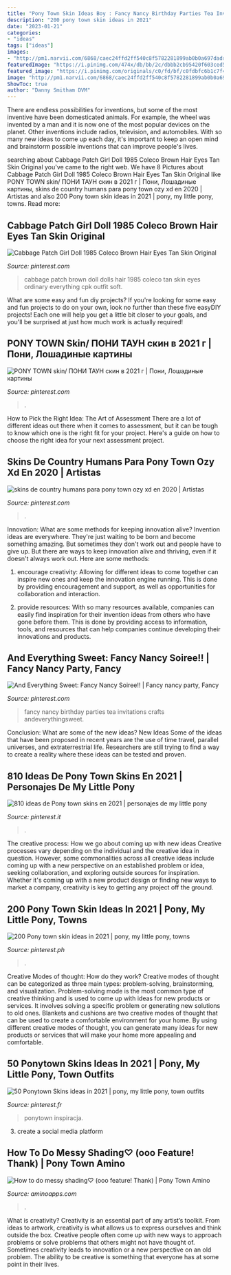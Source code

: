 ```yaml
---
title: "Pony Town Skin Ideas Boy : Fancy Nancy Birthday Parties Tea Invitations Crafts Andeverythingsweet"
description: "200 pony town skin ideas in 2021"
date: "2023-01-21"
categories:
- "ideas"
tags: ["ideas"]
images:
- "http://pm1.narvii.com/6868/caec24ffd2ff540c8f5782281899ab0b0a697dadr1-1280-800v2_uhq.jpg"
featuredImage: "https://i.pinimg.com/474x/db/bb/2c/dbbb2cb95420f603ced5735c620a7345.jpg"
featured_image: "https://i.pinimg.com/originals/c0/fd/bf/c0fdbfc6b1c7f4f8006078e1b1a3bb51.jpg"
image: "http://pm1.narvii.com/6868/caec24ffd2ff540c8f5782281899ab0b0a697dadr1-1280-800v2_uhq.jpg"
ShowToc: true
author: "Danny Smitham DVM"
---
```



There are endless possibilities for inventions, but some of the most inventive have been domesticated animals. For example, the wheel was invented by a man and it is now one of the most popular devices on the planet. Other inventions include radios, television, and automobiles. With so many new ideas to come up each day, it's important to keep an open mind and brainstorm possible inventions that can improve people's lives.

	

		
searching about Cabbage Patch Girl Doll 1985 Coleco Brown Hair Eyes Tan Skin Original you've came to the right web. We have 8 Pictures about Cabbage Patch Girl Doll 1985 Coleco Brown Hair Eyes Tan Skin Original like PONY TOWN skin/ ПОНИ ТАУН скин в 2021 г | Пони, Лошадиные картины, skins de country humans para pony town ozy xd en 2020 | Artistas and also 200 Pony town skin ideas in 2021 | pony, my little pony, towns. Read more:
		
    
## Cabbage Patch Girl Doll 1985 Coleco Brown Hair Eyes Tan Skin Original

<img loading=lazy src="https://i.pinimg.com/originals/26/ac/9c/26ac9cfe9707ac081c873dc1a26ab05e.jpg" onerror="this.onerror=null;this.src='https://tse4.mm.bing.net/th?id=OIP.3uubgLqMJj3IHKzmZWl2mgHaJ4&amp;pid=15.1';" alt="Cabbage Patch Girl Doll 1985 Coleco Brown Hair Eyes Tan Skin Original">

_Source: pinterest.com_

>cabbage patch brown doll dolls hair 1985 coleco tan skin eyes ordinary everything cpk outfit soft. 

	

What are some easy and fun diy projects?
If you're looking for some easy and fun projects to do on your own, look no further than these five easyDIY projects! Each one will help you get a little bit closer to your goals, and you'll be surprised at just how much work is actually required!

    
## PONY TOWN Skin/ ПОНИ ТАУН скин в 2021 г | Пони, Лошадиные картины

<img loading=lazy src="https://i.pinimg.com/736x/7e/ca/d6/7ecad639d28dbadcd8670f7663e84a15.jpg" onerror="this.onerror=null;this.src='https://tse1.mm.bing.net/th?id=OIP.DngvhVyM3LxzKTq0iLVZ4AHaIU&amp;pid=15.1';" alt="PONY TOWN skin/ ПОНИ ТАУН скин в 2021 г | Пони, Лошадиные картины">

_Source: pinterest.com_

>. 

	

How to Pick the Right Idea: The Art of Assessment
There are a lot of different ideas out there when it comes to assessment, but it can be tough to know which one is the right fit for your project. Here's a guide on how to choose the right idea for your next assessment project.

    
## Skins De Country Humans Para Pony Town Ozy Xd En 2020 | Artistas

<img loading=lazy src="https://i.pinimg.com/736x/ba/18/a4/ba18a44493fe510a4e9cdfd96ddbfa7a.jpg" onerror="this.onerror=null;this.src='https://tse4.mm.bing.net/th?id=OIP.0JeyhpInTiZJvI1EtjkxLQHaLt&amp;pid=15.1';" alt="skins de country humans para pony town ozy xd en 2020 | Artistas">

_Source: pinterest.com_

>. 

	

Innovation: What are some methods for keeping innovation alive?
Invention ideas are everywhere. They're just waiting to be born and become something amazing. But sometimes they don't work out and people have to give up. But there are ways to keep innovation alive and thriving, even if it doesn't always work out. Here are some methods:
1. encourage creativity: Allowing for different ideas to come together can inspire new ones and keep the innovation engine running. This is done by providing encouragement and support, as well as opportunities for collaboration and interaction.

2. provide resources: With so many resources available, companies can easily find inspiration for their invention ideas from others who have gone before them. This is done by providing access to information, tools, and resources that can help companies continue developing their innovations and products.


    
## And Everything Sweet: Fancy Nancy Soiree!! | Fancy Nancy Party, Fancy

<img loading=lazy src="https://i.pinimg.com/originals/c0/fd/bf/c0fdbfc6b1c7f4f8006078e1b1a3bb51.jpg" onerror="this.onerror=null;this.src='https://tse1.mm.bing.net/th?id=OIP.xnJlP_reInVGaKfZFfq3_AHaLG&amp;pid=15.1';" alt="And Everything Sweet: Fancy Nancy Soiree!! | Fancy nancy party, Fancy">

_Source: pinterest.com_

>fancy nancy birthday parties tea invitations crafts andeverythingsweet. 

	

Conclusion: What are some of the new ideas?
New Ideas
Some of the ideas that have been proposed in recent years are the use of time travel, parallel universes, and extraterrestrial life. Researchers are still trying to find a way to create a reality where these ideas can be tested and proven.

    
## 810 Ideas De Pony Town Skins En 2021 | Personajes De My Little Pony

<img loading=lazy src="https://i.pinimg.com/474x/89/06/7d/89067d3d1ed5891d10d58c5caca7d1ce.jpg" onerror="this.onerror=null;this.src='https://tse1.mm.bing.net/th?id=OIP.6eqohuekxYVZal1A5PeZTQAAAA&amp;pid=15.1';" alt="810 ideas de Pony town skins en 2021 | personajes de my little pony">

_Source: pinterest.it_

>. 

	

The creative process: How we go about coming up with new ideas
Creative processes vary depending on the individual and the creative idea in question. However, some commonalities across all creative ideas include coming up with a new perspective on an established problem or idea, seeking collaboration, and exploring outside sources for inspiration. Whether it's coming up with a new product design or finding new ways to market a company, creativity is key to getting any project off the ground.

    
## 200 Pony Town Skin Ideas In 2021 | Pony, My Little Pony, Towns

<img loading=lazy src="https://i.pinimg.com/474x/db/bb/2c/dbbb2cb95420f603ced5735c620a7345.jpg" onerror="this.onerror=null;this.src='https://tse4.mm.bing.net/th?id=OIP.Ct-6oAPLlIdEfqacXqTqYgAAAA&amp;pid=15.1';" alt="200 Pony town skin ideas in 2021 | pony, my little pony, towns">

_Source: pinterest.ph_

>. 

	

Creative Modes of thought: How do they work?
Creative modes of thought can be categorized as three main types: problem-solving, brainstorming, and visualization. Problem-solving mode is the most common type of creative thinking and is used to come up with ideas for new products or services. It involves solving a specific problem or generating new solutions to old ones.
Blankets and cushions are two creative modes of thought that can be used to create a comfortable environment for your home. By using different creative modes of thought, you can generate many ideas for new products or services that will make your home more appealing and comfortable.

    
## 50 Ponytown Skins Ideas In 2021 | Pony, My Little Pony, Town Outfits

<img loading=lazy src="https://i.pinimg.com/236x/61/b6/91/61b691d8d9fcce0b02cc2221e66697d3.jpg" onerror="this.onerror=null;this.src='https://tse1.mm.bing.net/th?id=OIP.spMiTOhs5L1-7W-7q5aDvAAAAA&amp;pid=15.1';" alt="50 Ponytown Skins ideas in 2021 | pony, my little pony, town outfits">

_Source: pinterest.fr_

>ponytown inspiracja. 

	

3. create a social media platform

    
## How To Do Messy Shading♡ (ooo Feature! Thank) | Pony Town Amino

<img loading=lazy src="http://pm1.narvii.com/6868/caec24ffd2ff540c8f5782281899ab0b0a697dadr1-1280-800v2_uhq.jpg" onerror="this.onerror=null;this.src='https://tse2.mm.bing.net/th?id=OIP.fC1afLcbpKm9nG8FYVJsuQHaEo&amp;pid=15.1';" alt="How to do messy shading♡ (ooo feature! Thank) | Pony Town Amino">

_Source: aminoapps.com_

>. 

	

What is creativity?
Creativity is an essential part of any artist’s toolkit. From ideas to artwork, creativity is what allows us to express ourselves and think outside the box. Creative people often come up with new ways to approach problems or solve problems that others might not have thought of. Sometimes creativity leads to innovation or a new perspective on an old problem. The ability to be creative is something that everyone has at some point in their lives.

